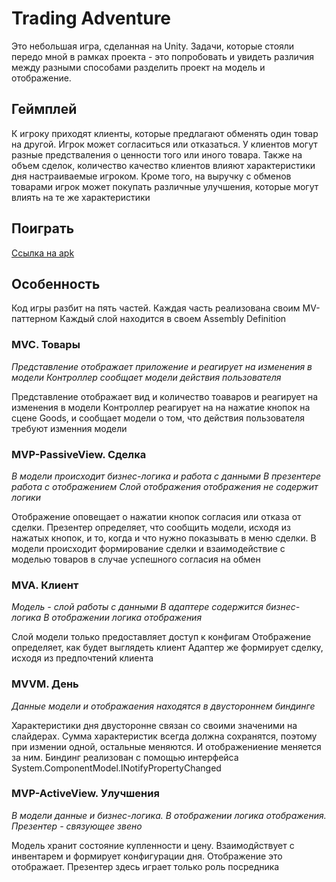 # Trading Adventure
Это небольшая игра, сделанная на Unity.
Задачи, которые стояли передо мной в рамках проекта - это попробовать и увидеть различия между разными способами разделить проект на модель и отображение.

## Геймплей
К игроку приходят клиенты, которые предлагают обменять один товар на другой. 
Игрок может согласиться или отказаться.
У клиентов могут разные предстваления о ценности того или иного товара.
Также на объем сделок, количество качество клиентов влияют характеристики дня настраиваемые игроком.
Кроме того, на выручку с обменов товарами игрок может покупать различные улучшения, которые могут влиять на те же характеристики

## Поиграть
[Ссылка на apk](https://drive.google.com/drive/folders/1VtBP7pmbpHEu-xOPF3mrQB-CAzT0e5OP?usp=drive_link)

## Особенность
Код игры разбит на пять частей. Каждая часть реализована своим MV-паттерном
Каждый слой находится в своем Assembly Definition

### MVC. Товары
_Представление отображает приложение и реагирует на изменения в модели
Контроллер сообщает модели действия пользователя_

Представление отображает вид и количество тоаваров и реагирует на изменения в модели
Контроллер реагирует на на нажатие кнопок на сцене Goods, и сообщает модели о том, что действия пользователя требуют изменния модели

### MVP-PassiveView. Сделка
_В модели происходит бизнес-логика и работа с данными
В презентере работа с отображением
Слой отображения отображения не содержит логики_

Отображение оповещает о нажатии кнопок согласия или отказа от сделки.
Презентер определяет, что сообщить модели, исходя из нажатых кнопок, и то, когда и что нужно показывать в меню сделки.
В модели происходит формирование сделки и взаимодействие с моделью товаров в случае успешного согласия на обмен

### MVA. Клиент
_Модель - слой работы с данными
В адаптере содержится бизнес-логика
В отображении логика отображения_

Слой модели только предоставляет доступ к конфигам
Отображение определяет, как будет выглядеть клиент
Адаптер же формирует сделку, исходя из предпочтений клиента

### MVVM. День
_Данные модели и отображаения находятся в двустороннем биндинге_

Характеристики дня двусторонне связан со своими значеними на слайдерах. 
Сумма характеристик всегда должна сохранятся, поэтому при измении одной, остальные меняются. И отображениение меняется за ним.
Биндинг реализован с помощью интерфейса System.ComponentModel.INotifyPropertyChanged

### MVP-ActiveView. Улучшения
_В модели данные и бизнес-логика. В отображении логика отображения. Презентер - связующее звено_

Модель хранит состояние купленности и цену. Взаимодйствует с инвентарем и формирует конфигурации дня. 
Отображение это отображает. Презентер здесь играет только роль посредника